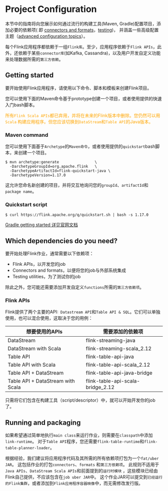 # Project Configuration

本节中的指南将向您展示如何通过流行的构建工具(Maven, Gradle)配置项目，添加必要的依赖项(
即 [connectors and formats](connectors-and-formats.md)，[testing](test-dependencies.md))，
并涵盖一些高级配置主题（[advanced configuration topics](advanced-configuration.md)）。

每个Flink应用程序都依赖于一组`Flink库`。至少，应用程序依赖于`Flink APIs`，此外，还依赖于某些`connector库`(如Kafka,
Cassandra)，以及用户开发自定义功能来处理数据所需的`第三方依赖`。

## Getting started

要开始使用Flink应用程序，请使用以下命令、脚本和模板来创建Flink项目。

您可以使用下面的Maven命令基于prototype创建一个项目，或者使用提供的快速入门bash脚本。

<span style="color:orange; ">所有`Flink Scala APIs`都已弃用，并将在未来的Flink版本中删除。您仍然可以用`Scala`
构建应用程序。但您应该切换到`DataStream`和`Table API`的Java版本。</span>

### Maven command

您可以使用下面基于`Archetype`的`Maven命令`，或者使用提供的`quickstart`bash脚本，来创建一个项目。

~~~
$ mvn archetype:generate                \
  -DarchetypeGroupId=org.apache.flink   \
  -DarchetypeArtifactId=flink-quickstart-java \
  -DarchetypeVersion=1.17.0
~~~

这允许您命名新创建的项目，并将交互地询问您的`groupId`、`artifactId`和`package name`。

### Quickstart script

~~~
$ curl https://flink.apache.org/q/quickstart.sh | bash -s 1.17.0
~~~

[Gradle getting started 详见官网文档](https://nightlies.apache.org/flink/flink-docs-release-1.17/docs/dev/configuration/overview/)

## Which dependencies do you need?

要开始处理Flink作业，通常需要以下依赖项：

* Flink APIs，以开发您的job
* Connectors and formats，以便将您的job与外部系统集成
* Testing utilities，为了测试你的job

除此之外，您可能还需要添加开发自定义`functions`所需的`第三方依赖项`。

### Flink APIs

Flink提供了两个主要的API:` Datastream API`和`Table API & SQL`。它们可以单独使用，也可以混合使用，这取决于您的用例：

| 想要使用的APIs                         | 需要添加的依赖项                          |
|-----------------------------------|-----------------------------------|
| DataStream                        | flink-streaming-java              |
| DataStream with Scala             | flink-streaming-scala_2.12        |
| Table API                         | flink-table-api-java              |
| Table API with Scala              | flink-table-api-scala_2.12        |
| Table API + DataStream            | flink-table-api-java-bridge       |
| Table API + DataStream with Scala | flink-table-api-scala-bridge_2.12 |

只需将它们包含在构建工具（script/descriptor）中，就可以开始开发你的job了。

## Running and packaging

如果希望通过简单地执行`main class`来运行作业，则需要在`classpath`中添加`link-runtime`。
对于`Table API`程序，您还需要`flink-table-runtime`和`flink-table-planner-loader`。

根据经验，我们建议将应用程序代码及其所需的所有依赖项打包为一个`fat/uber JAR`。 这包括作业的打包`connectors`、`formats`
和`第三方依赖项`。
此规则不适用于`Java APIs`、`DataStream Scala APIs`和前面提到的`运行时模块`
，这些模块已经由Flink自己提供，不应该包含在`job uber JAR`中。
这个作业JAR可以提交到`已经运行的Flink集群`，或者添加到`Flink应用程序容器映像`中，而无需修改发行版。

